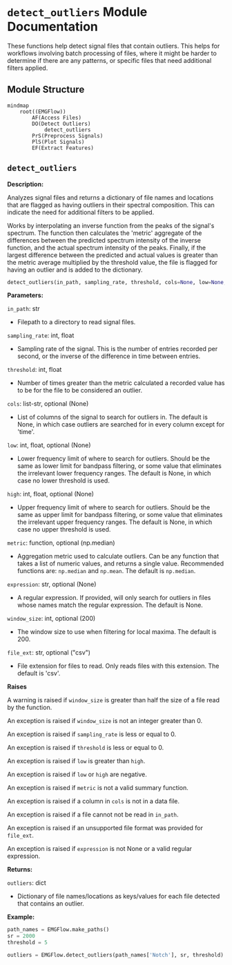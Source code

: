 # `detect_outliers` Module Documentation

These functions help detect signal files that contain outliers. This helps for workflows involving batch processing of files, where it might be harder to determine if there are any patterns, or specific files that need additional filters applied.

## Module Structure

```mermaid
mindmap
    root((EMGFlow))
        AF(Access Files)
        DO(Detect Outliers)
            detect_outliers
        PrS(Preprocess Signals)
        PlS(Plot Signals)
        EF(Extract Features)
```

## `detect_outliers`

**Description:**

Analyzes signal files and returns a dictionary of file names and locations that are flagged as having outliers in their spectral composition. This can indicate the need for additional filters to be applied.

Works by interpolating an inverse function from the peaks of the signal's spectrum. The function then calculates the 'metric' aggregate of the differences between the predicted spectrum intensity of the inverse function, and the actual spectrum intensity of the peaks. Finally, if the largest difference between the predicted and actual values is greater than the metric average multiplied by the threshold value, the file is flagged for having an outlier and is added to the dictionary.

```python
detect_outliers(in_path, sampling_rate, threshold, cols=None, low=None, high=None, metirc=np.median, expression=None, window_size=200, file_ext='csv')
```

**Parameters:**

`in_path`: str
- Filepath to a directory to read signal files.

`sampling_rate`: int, float
- Sampling rate of the signal. This is the number of entries recorded per second, or the inverse of the difference in time between entries.

`threshold`: int, float
- Number of times greater than the metric calculated a recorded value has to be for the file to be considered an outlier.

`cols`: list-str, optional (None)
- List of columns of the signal to search for outliers in. The default is None, in which case outliers are searched for in every column except for 'time'.

`low`: int, float, optional (None)
- Lower frequency limit of where to search for outliers. Should be the same as lower limit for bandpass filtering, or some value that eliminates the irrelevant lower frequency ranges. The default is None, in which case no lower threshold is used.

`high`: int, float, optional (None)
- Upper frequency limit of where to search for outliers. Should be the same as upper limit for bandpass filtering, or some value that eliminates the irrelevant upper frequency ranges. The default is None, in which case no upper threshold is used.

`metric`: function, optional (np.median)
- Aggregation metric used to calculate outliers. Can be any function that takes a list of numeric values, and returns a single value. Recommended functions are: `np.median` and `np.mean`. The default is `np.median`.

`expression`: str, optional (None)
- A regular expression. If provided, will only search for outliers in files whose names match the regular expression. The default is None.

`window_size`: int, optional (200)
- The window size to use when filtering for local maxima. The default is 200.

`file_ext`: str, optional ("csv")
- File extension for files to read. Only reads files with this extension. The default is 'csv'.

**Raises**

A warning is raised if `window_size` is greater than half the size of a file read by the function.

An exception is raised if `window_size` is not an integer greater than 0.

An exception is raised if `sampling_rate` is less or equal to 0.

An exception is raised if `threshold` is less or equal to 0.

An exception is raised if `low` is greater than `high`.

An exception is raised if `low` or `high` are negative.

An exception is raised if `metric` is not a valid summary function.

An exception is raised if a column in `cols` is not in a data file.

An exception is raised if a file cannot not be read in `in_path`.

An exception is raised if an unsupported file format was provided for `file_ext`.

An exception is raised if `expression` is not None or a valid regular expression.

**Returns:**

`outliers`: dict
- Dictionary of file names/locations as keys/values for each file detected that contains an outlier.

**Example:**

```python
path_names = EMGFlow.make_paths()
sr = 2000
threshold = 5

outliers = EMGFlow.detect_outliers(path_names['Notch'], sr, threshold)
```